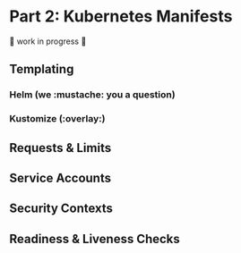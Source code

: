 # Part 2: Kubernetes Manifests

:construction: work in progress :construction:

## Templating

### Helm (we :mustache: you a question)

### Kustomize (:overlay:)

## Requests & Limits

## Service Accounts

## Security Contexts

## Readiness & Liveness Checks
